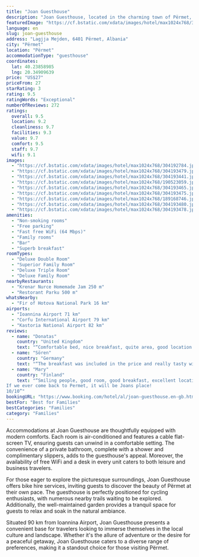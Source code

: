 ```yaml
---
title: "Joan Guesthouse"
description: "Joan Guesthouse, located in the charming town of Përmet, stands out as a serene retreat for travelers seeking both adventure and relaxation."
featuredImage: "https://cf.bstatic.com/xdata/images/hotel/max1024x768/304192784.jpg?k=6e4e8f368dbd5d8c499624d2b25d8141d8cde89a7a38b5b2bf677a7920d5621d&o=&hp=1"
language: en
slug: joan-guesthouse
address: "Lagjja Mejden, 6401 Përmet, Albania"
city: "Përmet"
location: "Përmet"
accommodationType: "guesthouse"
coordinates:
  lat: 40.23858985
  lng: 20.34909639
price: "US$27"
priceFrom: 27
starRating: 3
rating: 9.5
ratingWords: "Exceptional"
numberOfReviews: 272
ratings:
  overall: 9.5
  location: 9.2
  cleanliness: 9.7
  facilities: 9.3
  value: 9.7
  comfort: 9.5
  staff: 9.7
  wifi: 9.1
images:
  - "https://cf.bstatic.com/xdata/images/hotel/max1024x768/304192784.jpg?k=6e4e8f368dbd5d8c499624d2b25d8141d8cde89a7a38b5b2bf677a7920d5621d&o=&hp=1"
  - "https://cf.bstatic.com/xdata/images/hotel/max1024x768/304193479.jpg?k=3a7e8d13b427a7e4e6e6ec414f8c9b4c20270d323f89335a15120bac0f7c9683&o=&hp=1"
  - "https://cf.bstatic.com/xdata/images/hotel/max1024x768/304193441.jpg?k=21dbe9a90446b27876b2a663d99cc0beef8a1523d401de16970295236fa3db0b&o=&hp=1"
  - "https://cf.bstatic.com/xdata/images/hotel/max1024x768/190523059.jpg?k=213a77c2b691b053b3127a7568e21b8cf8ef941d380dc240c63c564ff4f1bd43&o=&hp=1"
  - "https://cf.bstatic.com/xdata/images/hotel/max1024x768/304193465.jpg?k=2c0e3b000ad204881cc12ec1d9831630d27839c357cfacf53fc9992e76b2459a&o=&hp=1"
  - "https://cf.bstatic.com/xdata/images/hotel/max1024x768/304193475.jpg?k=3b3351ed5b188e4b554199b00d59bf75a5adf86552220694d004ec40d32a4e86&o=&hp=1"
  - "https://cf.bstatic.com/xdata/images/hotel/max1024x768/189168746.jpg?k=2ba3c79ee962178f346c1d0b64f8780a9a02b8dcea2677c0921fcdd075e58158&o=&hp=1"
  - "https://cf.bstatic.com/xdata/images/hotel/max1024x768/304193480.jpg?k=c9a7e396850348c253168b3184bdedffbcc9326e6424ad787c19d87349d6122f&o=&hp=1"
  - "https://cf.bstatic.com/xdata/images/hotel/max1024x768/304193478.jpg?k=e5022c1a7be7e30aca00be006e2736a14af6e3497dccb5b839abeda990b85f37&o=&hp=1"
amenities:
  - "Non-smoking rooms"
  - "Free parking"
  - "Fast free WiFi (64 Mbps)"
  - "Family rooms"
  - "Bar"
  - "Superb breakfast"
roomTypes:
  - "Deluxe Double Room"
  - "Superior Family Room"
  - "Deluxe Triple Room"
  - "Deluxe Family Room"
nearbyRestaurants:
  - "Krenar Nurce Homemade Jam 250 m"
  - "Restorant Parku 500 m"
whatsNearby:
  - "Fir of Hotova National Park 16 km"
airports:
  - "Ioannina Airport 71 km"
  - "Corfu International Airport 79 km"
  - "Kastoria National Airport 82 km"
reviews:
  - name: "Donatas"
    country: "United Kingdom"
    text: "“Comfortable bed, nice breakfast, quite area, good location.”"
  - name: "Sören"
    country: "Germany"
    text: "“The breakfast was included in the price and really tasty with a mix of things from savory to sweet.”"
  - name: "Mary"
    country: "Finland"
    text: "“Smiling people, good room, good breakfast, excellent location.
If we ever come back to Permet, it will be Joans place!
10/10”"
bookingURL: "https://www.booking.com/hotel/al/joan-guesthouse.en-gb.html?aid=8035640"
bestFor: "Best for Families"
bestCategories: "Families"
category: "Families"
---
```


Accommodations at Joan Guesthouse are thoughtfully equipped with modern comforts. Each room is air-conditioned and features a cable flat-screen TV, ensuring guests can unwind in a comfortable setting. The convenience of a private bathroom, complete with a shower and complimentary slippers, adds to the guesthouse's appeal. Moreover, the availability of free WiFi and a desk in every unit caters to both leisure and business travelers.

For those eager to explore the picturesque surroundings, Joan Guesthouse offers bike hire services, inviting guests to discover the beauty of Përmet at their own pace. The guesthouse is perfectly positioned for cycling enthusiasts, with numerous nearby trails waiting to be explored. Additionally, the well-maintained garden provides a tranquil space for guests to relax and soak in the natural ambiance.

Situated 90 km from Ioannina Airport, Joan Guesthouse presents a convenient base for travelers looking to immerse themselves in the local culture and landscape. Whether it's the allure of adventure or the desire for a peaceful getaway, Joan Guesthouse caters to a diverse range of preferences, making it a standout choice for those visiting Përmet.